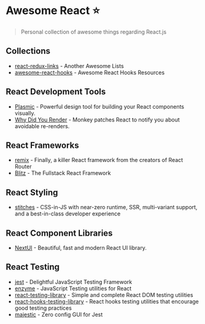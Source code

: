 # Awesome React ⭐
> Personal collection of awesome things regarding React.js 

## Collections
- [react-redux-links](https://github.com/markerikson/react-redux-links) - Another Awesome Lists
- [awesome-react-hooks](https://github.com/rehooks/awesome-react-hooks) - Awesome React Hooks Resources

## React Development Tools
 - [Plasmic](https://www.plasmic.app/) - Powerful design tool for building your React components visually.
 - [Why Did You Render](https://github.com/welldone-software/why-did-you-render) - Monkey patches React to notify you about avoidable re-renders.

## React Frameworks
 - [remix](https://remix.run/) - Finally, a killer React framework from the creators of React Router
 - [Blitz](https://blitzjs.com/) - The Fullstack React Framework

## React Styling
 - [stitches](https://github.com/modulz/stitches) - CSS-in-JS with near-zero runtime, SSR, multi-variant support, and a best-in-class developer experience

## React Component Libraries
 - [NextUI](https://nextui.org/) - Beautiful, fast and modern React UI library.

## React Testing
- [jest](https://github.com/facebook/jest) - Delightful JavaScript Testing Framework
- [enzyme](https://github.com/airbnb/enzyme) - JavaScript Testing utilities for React
- [react-testing-library](https://github.com/testing-library/react-testing-library) - Simple and complete React DOM testing utilities
- [react-hooks-testing-library](https://github.com/mpeyper/react-hooks-testing-library) - React hooks testing utilities that encourage good testing practices
- [majestic](https://github.com/Raathigesh/majestic) - Zero config GUI for Jest
